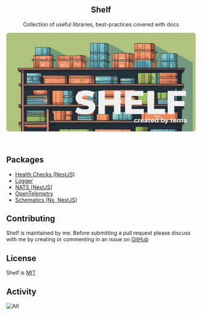 <h2 align="center" >Shelf </h3>
<p align="center">Collection of useful libraries, best-practices covered with docs</p>


<p align="center">
    <img src="./.github/imgs/logo.png" alt="Logo" />
</p>
<br>

## Packages

- [Health Checks (NestJS)](./packages/health-checks/README.md)
- [Logger](./packages/logger/README.md)
- [NATS (NestJS)](./packages/nats/README.md)
- [OpenTelemetry](./packages/opentelemetry/README.md)
- [Schematics (Nx, NestJS)](./packages/schematics/README.md)

## Contributing

Shelf is maintained by me. Before submitting a pull request please discuss with me by creating or commenting in an issue on [GitHub](https://www.github.com/temarusanov/shelf/issues)

## License

Shelf is [MIT](./LICENSE.md)

## Activity

![Alt](https://repobeats.axiom.co/api/embed/b72f20ce84aafc0d4310ff072b0dd6ec5bd96a38.svg "Repobeats analytics image")